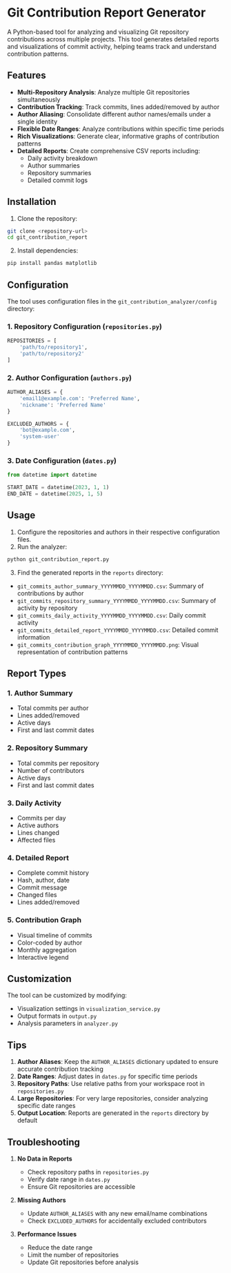 # Git Contribution Report Generator

A Python-based tool for analyzing and visualizing Git repository contributions across multiple projects. This tool generates detailed reports and visualizations of commit activity, helping teams track and understand contribution patterns.

## Features

- **Multi-Repository Analysis**: Analyze multiple Git repositories simultaneously
- **Contribution Tracking**: Track commits, lines added/removed by author
- **Author Aliasing**: Consolidate different author names/emails under a single identity
- **Flexible Date Ranges**: Analyze contributions within specific time periods
- **Rich Visualizations**: Generate clear, informative graphs of contribution patterns
- **Detailed Reports**: Create comprehensive CSV reports including:
  - Daily activity breakdown
  - Author summaries
  - Repository summaries
  - Detailed commit logs

## Installation

1. Clone the repository:
```bash
git clone <repository-url>
cd git_contribution_report
```

2. Install dependencies:
```bash
pip install pandas matplotlib
```

## Configuration

The tool uses configuration files in the `git_contribution_analyzer/config` directory:

### 1. Repository Configuration (`repositories.py`)
```python
REPOSITORIES = [
    'path/to/repository1',
    'path/to/repository2'
]
```

### 2. Author Configuration (`authors.py`)
```python
AUTHOR_ALIASES = {
    'email1@example.com': 'Preferred Name',
    'nickname': 'Preferred Name'
}

EXCLUDED_AUTHORS = {
    'bot@example.com',
    'system-user'
}
```

### 3. Date Configuration (`dates.py`)
```python
from datetime import datetime

START_DATE = datetime(2023, 1, 1)
END_DATE = datetime(2025, 1, 5)
```

## Usage

1. Configure the repositories and authors in their respective configuration files.
2. Run the analyzer:
```bash
python git_contribution_report.py
```

3. Find the generated reports in the `reports` directory:
- `git_commits_author_summary_YYYYMMDD_YYYYMMDD.csv`: Summary of contributions by author
- `git_commits_repository_summary_YYYYMMDD_YYYYMMDD.csv`: Summary of activity by repository
- `git_commits_daily_activity_YYYYMMDD_YYYYMMDD.csv`: Daily commit activity
- `git_commits_detailed_report_YYYYMMDD_YYYYMMDD.csv`: Detailed commit information
- `git_commits_contribution_graph_YYYYMMDD_YYYYMMDD.png`: Visual representation of contribution patterns

## Report Types

### 1. Author Summary
- Total commits per author
- Lines added/removed
- Active days
- First and last commit dates

### 2. Repository Summary
- Total commits per repository
- Number of contributors
- Active days
- First and last commit dates

### 3. Daily Activity
- Commits per day
- Active authors
- Lines changed
- Affected files

### 4. Detailed Report
- Complete commit history
- Hash, author, date
- Commit message
- Changed files
- Lines added/removed

### 5. Contribution Graph
- Visual timeline of commits
- Color-coded by author
- Monthly aggregation
- Interactive legend

## Customization

The tool can be customized by modifying:
- Visualization settings in `visualization_service.py`
- Output formats in `output.py`
- Analysis parameters in `analyzer.py`

## Tips

1. **Author Aliases**: Keep the `AUTHOR_ALIASES` dictionary updated to ensure accurate contribution tracking
2. **Date Ranges**: Adjust dates in `dates.py` for specific time periods
3. **Repository Paths**: Use relative paths from your workspace root in `repositories.py`
4. **Large Repositories**: For very large repositories, consider analyzing specific date ranges
5. **Output Location**: Reports are generated in the `reports` directory by default

## Troubleshooting

1. **No Data in Reports**
   - Check repository paths in `repositories.py`
   - Verify date range in `dates.py`
   - Ensure Git repositories are accessible

2. **Missing Authors**
   - Update `AUTHOR_ALIASES` with any new email/name combinations
   - Check `EXCLUDED_AUTHORS` for accidentally excluded contributors

3. **Performance Issues**
   - Reduce the date range
   - Limit the number of repositories
   - Update Git repositories before analysis
